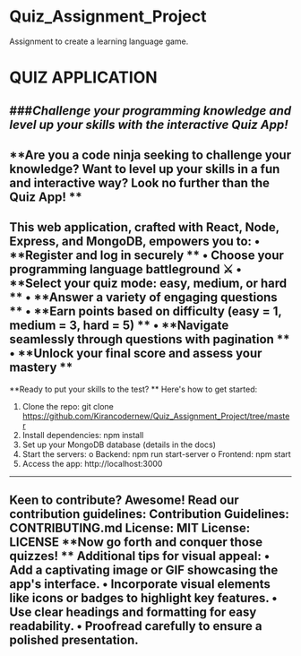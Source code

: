 # Quiz_Assignment_Project
Assignment to create a learning language game.



# **QUIZ APPLICATION**
###_Challenge your programming knowledge and level up your skills with the interactive Quiz App!_
---
**Are you a code ninja seeking to challenge your knowledge?   Want to level up your skills in a fun and interactive way?   Look no further than the Quiz App! **
---
This web application, crafted with React, Node, Express, and MongoDB, empowers you to:
•	**Register and log in securely **
•	Choose your programming language battleground ⚔️
•	**Select your quiz mode: easy, medium, or hard **
•	**Answer a variety of engaging questions **
•	**Earn points based on difficulty (easy = 1, medium = 3, hard = 5) **
•	**Navigate seamlessly through questions with pagination **
•	**Unlock your final score and assess your mastery **
---

**Ready to put your skills to the test? **
Here's how to get started:
1.	Clone the repo: git clone https://github.com/Kirancodernew/Quiz_Assignment_Project/tree/master
2.	Install dependencies: npm install
3.	Set up your MongoDB database (details in the docs)
4.	Start the servers:
o	Backend: npm run start-server
o	Frontend: npm start
5.	Access the app: http://localhost:3000
---


Keen to contribute? Awesome! Read our contribution guidelines: **Contribution Guidelines**: CONTRIBUTING.md
**License**: MIT License: LICENSE
**Now go forth and conquer those quizzes! **
**Additional tips for visual appeal:**
•	Add a captivating image or GIF showcasing the app's interface.
•	Incorporate visual elements like icons or badges to highlight key features.
•	Use clear headings and formatting for easy readability.
•	Proofread carefully to ensure a polished presentation.
---



